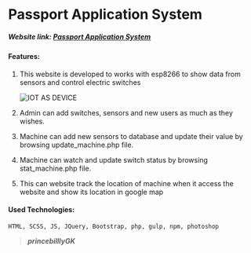 # Passport Application System

##### Website  link: <a href="princebillywebwork.epizy.com" target="_blank">Passport Application System</a>

#### Features:

1. This website is developed to works with esp8266 to show data from sensors and control electric switches

   ![IOT AS DEVICE](https://i.imgur.com/oi3mpfb.jpg)

2. Admin can add switches, sensors and new users as much as they wishes.
3. Machine can add new sensors to database and update their value by browsing update_machine.php file.
4. Machine can watch and update switch status by browsing stat_machine.php file.
5. This can website track the location of machine when it access the website and show its location in google map 

#### Used Technologies:

	HTML, SCSS, JS, JQuery, Bootstrap, php, gulp, npm, photoshop

> ***princebilllyGK***